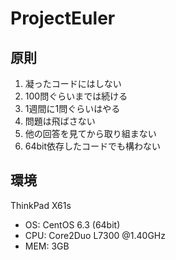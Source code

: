 ProjectEuler
============

原則
------------
1. 凝ったコードにはしない
2. 100問ぐらいまでは続ける
3. 1週間に1問ぐらいはやる
4. 問題は飛ばさない
5. 他の回答を見てから取り組まない
6. 64bit依存したコードでも構わない

環境
------------
ThinkPad X61s

- OS: CentOS 6.3 (64bit)
- CPU: Core2Duo L7300 @1.40GHz
- MEM: 3GB

